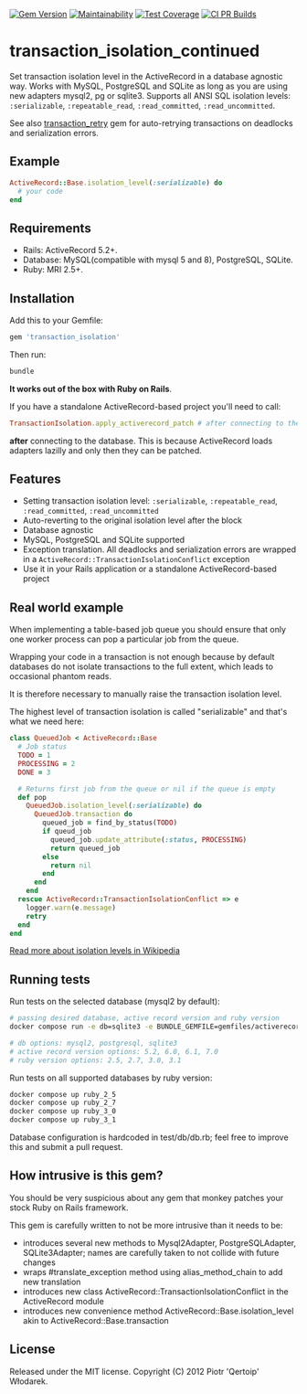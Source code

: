 [![Gem Version](https://badge.fury.io/rb/transaction_isolation_continued.svg)](https://badge.fury.io/rb/transaction_isolation_continued)
[![Maintainability](https://api.codeclimate.com/v1/badges/01a5d17010b32f041ac3/maintainability)](https://codeclimate.com/github/iagopiimenta/transaction_isolation_continued/maintainability)
[![Test Coverage](https://api.codeclimate.com/v1/badges/01a5d17010b32f041ac3/test_coverage)](https://codeclimate.com/github/iagopiimenta/transaction_isolation_continued/test_coverage)
[![CI PR Builds](https://github.com/iagopiimenta/transaction_isolation_continued/actions/workflows/main.yml/badge.svg)](https://github.com/iagopiimenta/transaction_isolation_continued/actions/workflows/main.yml)

# transaction_isolation_continued

Set transaction isolation level in the ActiveRecord in a database agnostic way.
Works with MySQL, PostgreSQL and SQLite as long as you are using new adapters mysql2, pg or sqlite3.
Supports all ANSI SQL isolation levels: `:serializable`, `:repeatable_read`, `:read_committed`, `:read_uncommitted`.

See also [transaction_retry](https://github.com/qertoip/transaction_retry) gem for auto-retrying transactions 
on deadlocks and serialization errors.

## Example

```ruby
ActiveRecord::Base.isolation_level(:serializable) do
  # your code
end
```

## Requirements

- Rails: ActiveRecord 5.2+.
- Database: MySQL(compatible with mysql 5 and 8), PostgreSQL, SQLite.
- Ruby: MRI 2.5+.

## Installation

Add this to your Gemfile:

```ruby
gem 'transaction_isolation'
```

Then run:

```bash
bundle
```

**It works out of the box with Ruby on Rails**.

If you have a standalone ActiveRecord-based project you'll need to call:

```ruby
TransactionIsolation.apply_activerecord_patch # after connecting to the database
```

**after** connecting to the database. This is because ActiveRecord loads adapters lazilly and only then they can be patched.

## Features

- Setting transaction isolation level: `:serializable`, `:repeatable_read`, `:read_committed`, `:read_uncommitted`
- Auto-reverting to the original isolation level after the block
- Database agnostic
- MySQL, PostgreSQL and SQLite supported
- Exception translation. All deadlocks and serialization errors are wrapped in a `ActiveRecord::TransactionIsolationConflict` exception
- Use it in your Rails application or a standalone ActiveRecord-based project

## Real world example

When implementing a table-based job queue you should ensure that only one worker process can pop a particular job from the queue.

Wrapping your code in a transaction is not enough because by default databases do not isolate transactions to the full extent,
which leads to occasional phantom reads.

It is therefore necessary to manually raise the transaction isolation level.

The highest level of transaction isolation is called "serializable" and that's what we need here:

```ruby
class QueuedJob < ActiveRecord::Base
  # Job status
  TODO = 1
  PROCESSING = 2
  DONE = 3

  # Returns first job from the queue or nil if the queue is empty
  def pop
    QueuedJob.isolation_level(:serializable) do
      QueuedJob.transaction do
        queued_job = find_by_status(TODO)
        if queud_job
          queued_job.update_attribute(:status, PROCESSING)
          return queued_job
        else
          return nil
        end
      end
    end
  rescue ActiveRecord::TransactionIsolationConflict => e
    logger.warn(e.message)
    retry
  end
end
```

[Read more about isolation levels in Wikipedia](http://tinyurl.com/nrqjbb)

## Running tests

Run tests on the selected database (mysql2 by default):

```bash
# passing desired database, active record version and ruby version
docker compose run -e db=sqlite3 -e BUNDLE_GEMFILE=gemfiles/activerecord-7.0/Gemfile.sqlite3 ruby_2_5 bash -c ./docker/test-ruby.sh

# db options: mysql2, postgresql, sqlite3
# active record version options: 5.2, 6.0, 6.1, 7.0
# ruby version options: 2.5, 2.7, 3.0, 3.1
```

Run tests on all supported databases by ruby version:

```bash
docker compose up ruby_2_5
docker compose up ruby_2_7
docker compose up ruby_3_0
docker compose up ruby_3_1
```

Database configuration is hardcoded in test/db/db.rb; feel free to improve this and submit a pull request.

## How intrusive is this gem?

You should be very suspicious about any gem that monkey patches your stock Ruby on Rails framework.

This gem is carefully written to not be more intrusive than it needs to be:

 * introduces several new methods to Mysql2Adapter, PostgreSQLAdapter, SQLite3Adapter; names are carefully taken to not collide with future changes
 * wraps #translate_exception method using alias_method_chain to add new translation
 * introduces new class ActiveRecord::TransactionIsolationConflict in the ActiveRecord module
 * introduces new convenience method ActiveRecord::Base.isolation_level akin to ActiveRecord::Base.transaction

## License

Released under the MIT license. Copyright (C) 2012 Piotr 'Qertoip' Włodarek.
